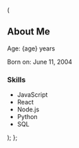 

  (
    <div className="p-6 bg-gray-100 rounded-lg shadow-md">
      <h2 className="text-2xl font-bold mb-4">About Me</h2>
      <p className="text-lg mb-2">Age: {age} years</p>
      <p className="text-lg mb-4">Born on: June 11, 2004</p>
      <h3 className="text-xl font-bold mb-2">Skills</h3>
      <ul className="list-disc pl-6">
        <li>JavaScript</li>
        <li>React</li>
        <li>Node.js</li>
        <li>Python</li>
        <li>SQL</li>
      </ul>
    </div>
  );
};
